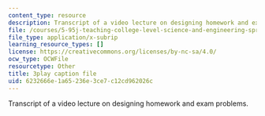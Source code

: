 ```yaml
---
content_type: resource
description: Transcript of a video lecture on designing homework and exam problems.
file: /courses/5-95j-teaching-college-level-science-and-engineering-spring-2009/6232666e1a65236e3ce7c12cd962026c_8YQf4xOEhag.srt
file_type: application/x-subrip
learning_resource_types: []
license: https://creativecommons.org/licenses/by-nc-sa/4.0/
ocw_type: OCWFile
resourcetype: Other
title: 3play caption file
uid: 6232666e-1a65-236e-3ce7-c12cd962026c
---
```

Transcript of a video lecture on designing homework and exam problems.